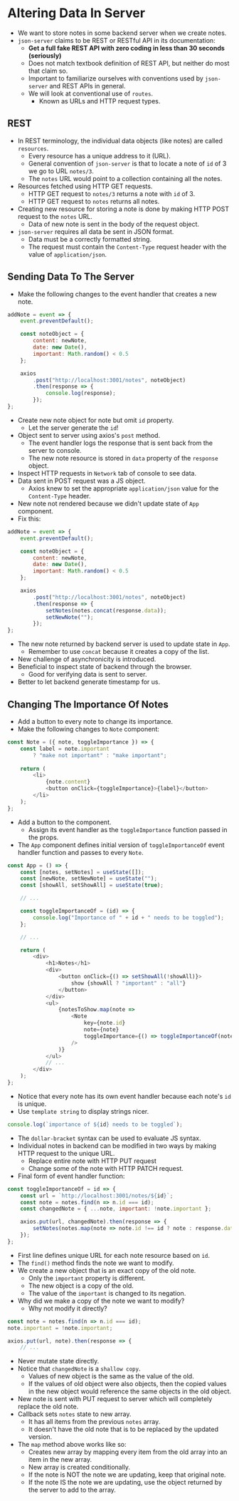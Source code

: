 # Altering Data In Server
- We want to store notes in some backend server when we create notes.
- `json-server` claims to be REST or RESTful API in its documentation:
    - **Get a full fake REST API with zero coding in less than 30 seconds (seriously)**
    - Does not match textbook definition of REST API, but neither do most that claim so.
    - Important to familiarize ourselves with conventions used by `json-server` and REST APIs in general.
    - We will look at conventional use of `routes`.
        - Known as URLs and HTTP request types.


## REST
- In REST terminology, the individual data objects (like notes) are called `resources`.
    - Every resource has a unique address to it (URL).
    - General convention of `json-server` is that to locate a note of `id` of 3 we go to URL `notes/3`.
    - The `notes` URL would point to a collection containing all the notes.
- Resources fetched using HTTP GET requests.
    - HTTP GET request to `notes/3` returns a note with `id` of 3.
    - HTTP GET request to `notes` returns all notes.
- Creating new resource for storing a note is done by making HTTP POST request to the `notes` URL.
    - Data of new note is sent in the body of the request object.
- `json-server` requires all data be sent in JSON format.
    - Data must be a correctly formatted string.
    - The request must contain the `Content-Type` request header with the value of `application/json`.


## Sending Data To The Server
- Make the following changes to the event handler that creates a new note.
```javascript
addNote = event => {
    event.preventDefault();

    const noteObject = {
        content: newNote,
        date: new Date(),
        important: Math.random() < 0.5
    };

    axios
        .post("http://localhost:3001/notes", noteObject)
        .then(response => {
            console.log(response);
        });
};
```
- Create new note object for note but omit `id` property.
    - Let the server generate the `id`!
- Object sent to server using axios's `post` method.
    - The event handler logs the response that is sent back from the server to console.
    - The new note resource is stored in `data` property of the `response` object.
- Inspect HTTP requests in `Network` tab of console to see data.
- Data sent in POST request was a JS object.
    - Axios knew to set the appropriate `application/json` value for the `Content-Type` header.
- New note not rendered because we didn't update state of `App` component.
- Fix this:
```javascript
addNote = event => {
    event.preventDefault();

    const noteObject = {
        content: newNote,
        date: new Date(),
        important: Math.random() < 0.5
    };

    axios
        .post("http://localhost:3001/notes", noteObject)
        .then(response => {
            setNotes(notes.concat(response.data));
            setNewNote("");
        });
};
```
- The new note returned by backend server is used to update state in `App`.
    - Remember to use `concat` because it creates a copy of the list.
- New challenge of asynchronicity is introduced.
- Beneficial to inspect state of backend through the browser.
    - Good for verifying data is sent to server.
- Better to let backend generate timestamp for us.


## Changing The Importance Of Notes
- Add a button to every note to change its importance.
- Make the following changes to `Note` component:
```javascript
const Note = ({ note, toggleImportance }) => {
    const label = note.important
        ? "make not important" : "make important";
    
    return (
        <li>
            {note.content}
            <button onClick={toggleImportance}>{label}</button>
        </li>
    );
};
```
- Add a button to the component.
    - Assign its event handler as the `toggleImportance` function passed in the props.
- The `App` component defines initial version of `toggleImportanceOf` event handler function and passes to every `Note`.
```javascript
const App = () => {
    const [notes, setNotes] = useState([]);
    const [newNote, setNewNote] = useState("");
    const [showAll, setShowAll] = useState(true);

    // ...

    const toggleImportanceOf = (id) => {
        console.log("Importance of " + id + " needs to be toggled");
    };

    // ...

    return (
        <div>
            <h1>Notes</h1>
            <div>
                <button onClick={() => setShowAll(!showAll)}>
                    show {showAll ? "important" : "all"}
                </button>
            </div>
            <ul>
                {notesToShow.map(note =>
                    <Note
                        key={note.id}
                        note={note}
                        toggleImportance={() => toggleImportanceOf(note.id)}
                    />
                )}
            </ul>
            // ...
        </div>
    );
};
```
- Notice that every note has its own event handler because each note's `id` is unique.
- Use `template string` to display strings nicer.
```javascript
console.log(`importance of ${id} needs to be toggled`);
```
- The `dollar-bracket` syntax can be used to evaluate JS syntax.
- Individual notes in backend can be modified in two ways by making HTTP request to the unique URL.
    - Replace entire note with HTTP PUT request
    - Change some of the note with HTTP PATCH request.
- Final form of event handler function:
```javascript
const toggleImportanceOf = id => {
    const url = `http://localhost:3001/notes/${id}`;
    const note = notes.find(n => n.id === id);
    const changedNote = { ...note, important: !note.important };

    axios.put(url, changedNote).then(response => {
        setNotes(notes.map(note => note.id !== id ? note : response.data));
    });
};
```
- First line defines unique URL for each note resource based on `id`.
- The `find()` method finds the note we want to modify.
- We create a new object that is an exact copy of the old note.
    - Only the `important` property is different.
    - The new object is a copy of the old.
    - The value of the `important` is changed to its negation.
- Why did we make a copy of the note we want to modify?
    - Why not modify it directly?
```javascript
const note = notes.find(n => n.id === id);
note.important = !note.important;

axios.put(url, note).then(response => {
    // ...
```
- Never mutate state directly.
- Notice that `changedNote` is a `shallow copy`.
    - Values of new object is the same as the value of the old.
    - If the values of old object were also objects, then the copied values in the new object would reference the same objects in the old object.
- New note is sent with PUT request to server which will completely replace the old note.
- Callback sets `notes` state to new array.
    - It has all items from the previous `notes` array.
    - It doesn't have the old note that is to be replaced by the updated version.
- The `map` method above works like so:
    - Creates new array by mapping every item from the old array into an item in the new array.
    - New array is created conditionally.
    - If the note is NOT the note we are updating, keep that original note.
    - If the note IS the note we are updating, use the object returned by the server to add to the array.


